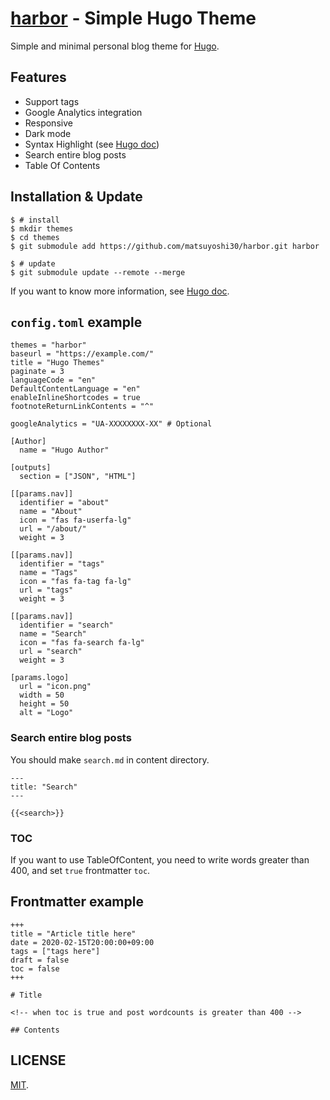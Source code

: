 # [harbor](https://themes.gohugo.io/harbor/) - Simple Hugo Theme

Simple and minimal personal blog theme for [Hugo](https://gohugo.io/).

## Features

- Support tags
- Google Analytics integration
- Responsive
- Dark mode
- Syntax Highlight (see [Hugo doc](https://gohugo.io/content-management/syntax-highlighting/))
- Search entire blog posts
- Table Of Contents

## Installation & Update

```
$ # install
$ mkdir themes
$ cd themes
$ git submodule add https://github.com/matsuyoshi30/harbor.git harbor

$ # update
$ git submodule update --remote --merge
```

If you want to know more information, see [Hugo doc](https://gohugo.io/themes/installing/).

## `config.toml` example

```
themes = "harbor"
baseurl = "https://example.com/"
title = "Hugo Themes"
paginate = 3
languageCode = "en"
DefaultContentLanguage = "en"
enableInlineShortcodes = true
footnoteReturnLinkContents = "^"

googleAnalytics = "UA-XXXXXXXX-XX" # Optional

[Author]
  name = "Hugo Author"

[outputs]
  section = ["JSON", "HTML"]

[[params.nav]]
  identifier = "about"
  name = "About"
  icon = "fas fa-userfa-lg"
  url = "/about/"
  weight = 3

[[params.nav]]
  identifier = "tags"
  name = "Tags"
  icon = "fas fa-tag fa-lg"
  url = "tags"
  weight = 3

[[params.nav]]
  identifier = "search"
  name = "Search"
  icon = "fas fa-search fa-lg"
  url = "search"
  weight = 3

[params.logo]
  url = "icon.png"
  width = 50
  height = 50
  alt = "Logo"
```

### Search entire blog posts

You should make ```search.md``` in content directory.

```
---
title: "Search"
---

{{<search>}}
```

### TOC

If you want to use TableOfContent, you need to write words greater than 400, and set `true` frontmatter `toc`.

## Frontmatter example

```
+++
title = "Article title here"
date = 2020-02-15T20:00:00+09:00
tags = ["tags here"]
draft = false
toc = false
+++

# Title

<!-- when toc is true and post wordcounts is greater than 400 -->

## Contents
```

## LICENSE

[MIT](./LICENSE).
